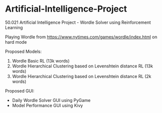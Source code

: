 # Artificial-Intelligence-Project
50.021 Artificial Intelligence Project - Wordle Solver using Reinforcement Learning

Playing Wordle from https://www.nytimes.com/games/wordle/index.html on hard mode

Proposed Models:

1. Wordle Basic RL (13k words)
2. Wordle Hierarchical Clustering based on Levenshtein distance RL (13k words)
3. Wordle Hierarchical Clustering based on Levenshtein distance RL (2k words)

Proposed GUI:

- Daily Wordle Solver GUI using PyGame
- Model Performance GUI using Kivy
